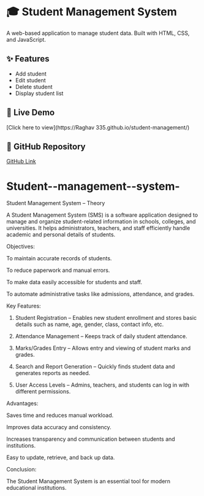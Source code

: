 # 🎓 Student Management System

A web-based application to manage student data. Built with HTML, CSS, and JavaScript.

## ✨ Features
- Add student
- Edit student
- Delete student
- Display student list

## 🔗 Live Demo
[Click here to view](https://Raghav 335.github.io/student-management/)

## 📂 GitHub Repository
[GitHub Link](https://github.com/Raghav335/Student--management--system-)


# Student--management--system-
Student Management System – Theory

A Student Management System (SMS) is a software application designed to manage and organize student-related information in schools, colleges, and universities. It helps administrators, teachers, and staff efficiently handle academic and personal details of students.

Objectives:

To maintain accurate records of students.

To reduce paperwork and manual errors.

To make data easily accessible for students and staff.

To automate administrative tasks like admissions, attendance, and grades.


Key Features:

1. Student Registration – Enables new student enrollment and stores basic details such as name, age, gender, class, contact info, etc.


2. Attendance Management – Keeps track of daily student attendance.


3. Marks/Grades Entry – Allows entry and viewing of student marks and grades.


4. Search and Report Generation – Quickly finds student data and generates reports as needed.


5. User Access Levels – Admins, teachers, and students can log in with different permissions.



Advantages:

Saves time and reduces manual workload.

Improves data accuracy and consistency.

Increases transparency and communication between students and institutions.

Easy to update, retrieve, and back up data.

Conclusion:

The Student Management System is an essential tool for modern educational institutions.
